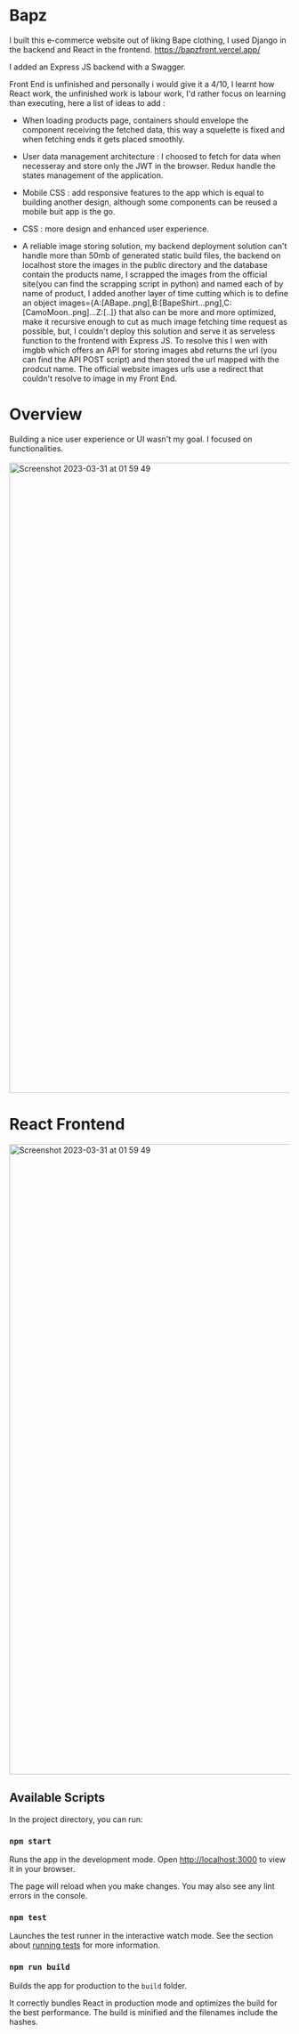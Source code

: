 

<h1>Bapz</h1>

I built this e-commerce website out of liking Bape clothing, I used Django in the backend and React in the frontend.
https://bapzfront.vercel.app/
<br>

I added an Express JS backend with a Swagger.
<br>

Front End is unfinished and personally i would give it a 4/10, I learnt how React work, the unfinished work is labour work, I'd rather focus on learning than executing, here a list of ideas to add :
  - When loading products page, containers should envelope the component receiving the fetched data, this way a squelette is fixed and when fetching ends  it gets placed smoothly.
  
  - User data management architecture : I choosed to fetch for data when necesseray and store only the JWT in the browser. Redux handle the states        management of the application.
  
  - Mobile CSS : add responsive features to the app which is equal to building another design, although some components can be reused a mobile buit app is the go.
  
  - CSS : more design and enhanced user experience.
  
  - A reliable image storing solution, my backend deployment solution can't handle more than 50mb of generated static build files, the backend on localhost store the images in the public directory and the database contain the products name, I scrapped the images from the official site(you can find the scrapping script in python) and named each of by name of product, I added another layer of time cutting which is to define an object images={A:[ABape..png],B:[BapeShirt...png],C:[CamoMoon..png]...Z:[..]} that also can be more and more optimized, make it recursive enough to cut as much image fetching time request as possible, but, I couldn't deploy this solution and serve it as serveless function to the frontend with Express JS. To resolve this  I wen with imgbb which offers an API for storing images abd returns the url (you can find the API POST script) and then stored the url mapped with the prodcut name. The official website images urls use a redirect that couldn't resolve to image in my Front End.
  
<h1>Overview</h1>
Building a nice user experience or UI wasn't my goal. I focused on functionalities. 
<br>
<br>
<img width="1133" alt="Screenshot 2023-03-31 at 01 59 49" src="https://user-images.githubusercontent.com/55606953/228997919-a28bf2cc-f4ab-467d-b39b-51b73d8cc554.gif">

<br>
<h1>React Frontend</h1>
<img width="1133" alt="Screenshot 2023-03-31 at 01 59 49" src="https://user-images.githubusercontent.com/55606953/228990905-97b59dbb-09d0-42b2-94ae-fc5e3bf64df1.png">


## Available Scripts

In the project directory, you can run:

### `npm start`

Runs the app in the development mode. Open [http://localhost:3000](http://localhost:3000) to view it in your browser.

The page will reload when you make changes. You may also see any lint errors in the console.

### `npm test`

Launches the test runner in the interactive watch mode. See the section about [running tests](https://facebook.github.io/create-react-app/docs/running-tests) for more information.

### `npm run build`

Builds the app for production to the `build` folder.

It correctly bundles React in production mode and optimizes the build for the best performance. The build is minified and the filenames include the hashes.
